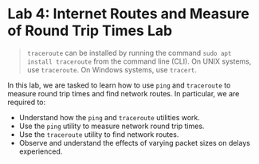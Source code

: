 # Lab 4: Internet Routes and Measure of Round Trip Times Lab

> `traceroute` can be installed by running the command `sudo apt install traceroute` from the command line (CLI). On UNIX systems, use `traceroute`. On Windows systems, use `tracert`.

In this lab, we are tasked to learn how to use `ping` and `traceroute` to measure round trip times and find network routes. In particular, we are required to:

- Understand how the `ping` and `traceroute` utilities work.
- Use the `ping` utility to measure network round trip times.
- Use the `traceroute` utility to find network routes.
- Observe and understand the effects of varying packet sizes on delays experienced.
